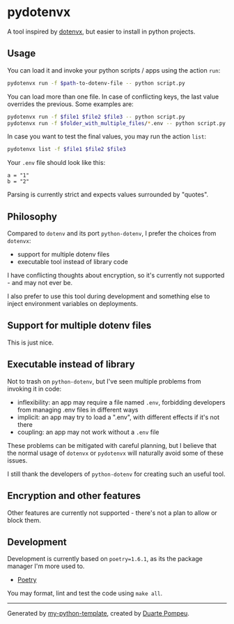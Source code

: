 # pydotenvx

A tool inspired by [dotenvx](https://dotenvx.com/), but easier to install in python projects.

## Usage

You can load it and invoke your python scripts / apps using the action `run`:

```bash
pydotenvx run -f $path-to-dotenv-file -- python script.py
```

You can load more than one file. In case of conflicting keys, the last value overrides the previous.
Some examples are:

```bash
pydotenvx run -f $file1 $file2 $file3 -- python script.py
pydotenvx run -f $folder_with_multiple_files/*.env -- python script.py
```

In case you want to test the final values, you may run the action `list`:

```bash
pydotenvx list -f $file1 $file2 $file3
```

Your `.env` file should look like this:

```
a = "1"
b = "2"
```

Parsing is currently strict and expects values surrounded by "quotes".


## Philosophy

Compared to `dotenv` and its port `python-dotenv`, I prefer the choices from `dotenvx`:

- support for multiple dotenv files
- executable tool instead of library code

I have conflicting thoughts about encryption, so it's currently not supported - and may not ever be.

I also prefer to use this tool during development and something else to inject environment variables on deployments.

## Support for multiple dotenv files

This is just nice.

## Executable instead of library

Not to trash on `python-dotenv`, but I've seen multiple problems from invoking it in code:

- inflexibility: an app may require a file named `.env`, forbidding developers from managing .env files in different ways
- implicit: an app may try to load a ".env", with different effects if it's not there
- coupling: an app may not work without a `.env` file

These problems can be mitigated with careful planning, 
but I believe that the normal usage of `dotenvx` or `pydotenvx` will naturally avoid some of these issues.

I still thank the developers of `python-dotenv` for creating such an useful tool.

## Encryption and other features

Other features are currently not supported - there's not a plan to allow or block them.

## Development

Development is currently based on `poetry=1.6.1`, as its the package manager I'm more used to.

- [Poetry](https://python-poetry.org/docs/#installation)

You may format, lint and test the code using `make all`.

---

Generated by [my-python-template](https://github.com/duarte-pompeu/my-python-template), created by [Duarte Pompeu](https://duartepompeu.com).